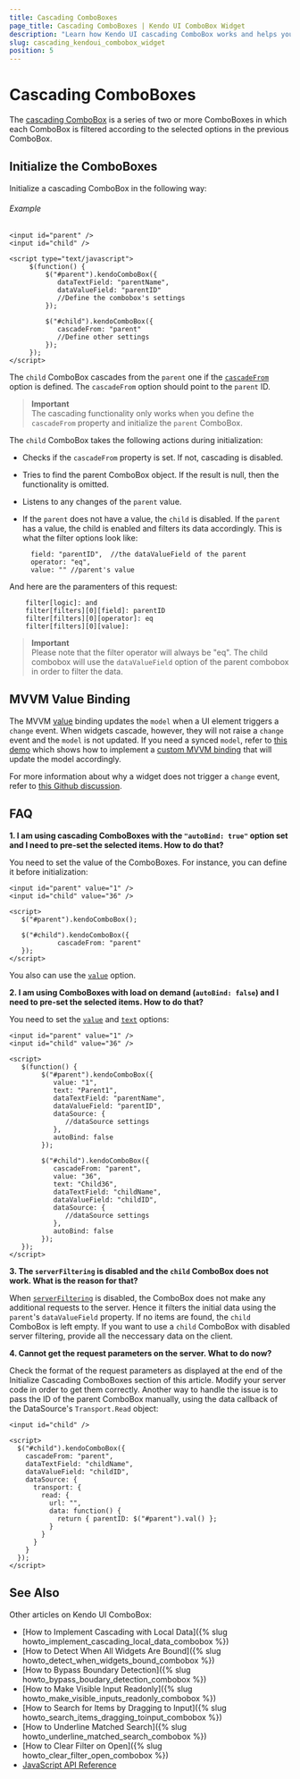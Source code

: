 ```yaml
---
title: Cascading ComboBoxes
page_title: Cascading ComboBoxes | Kendo UI ComboBox Widget
description: "Learn how Kendo UI cascading ComboBox works and helps you handle the most common scenarios with illustrative examples and FAQ."
slug: cascading_kendoui_combobox_widget
position: 5
---
```


# Cascading ComboBoxes

The [cascading ComboBox](http://demos.telerik.com/kendo-ui/combobox/cascadingcombobox) is a series of two or more ComboBoxes in which each ComboBox is filtered according to the selected options in the previous ComboBox.

## Initialize the ComboBoxes

Initialize a cascading ComboBox in the following way:

###### Example

    <input id="parent" />
    <input id="child" />

    <script type="text/javascript">
         $(function() {
             $("#parent").kendoComboBox({
                dataTextField: "parentName",
                dataValueField: "parentID"
                //Define the combobox's settings
             });

             $("#child").kendoComboBox({
                cascadeFrom: "parent"
                //Define other settings
             });
         });
    </script>

The `child` ComboBox cascades from the `parent` one if the [`cascadeFrom`](/api/javascript/ui/combobox#configuration) option is defined. The `cascadeFrom` option should point to the `parent` ID.

> **Important**  
> The cascading functionality only works when you define the `cascadeFrom` property and initialize the `parent` ComboBox.

The `child` ComboBox takes the following actions during initialization:

- Checks if the `cascadeFrom` property is set. If not, cascading is disabled.
- Tries to find the parent ComboBox object. If the result is null, then the functionality is omitted.
- Listens to any changes of the `parent` value.
- If the `parent` does not have a value, the `child` is disabled. If the `parent` has a value, the child is enabled and filters its data accordingly. This is what the filter options look like:

        field: "parentID",  //the dataValueField of the parent
        operator: "eq",
        value: "" //parent's value

And here are the paramenters of this request:

        filter[logic]: and
        filter[filters][0][field]: parentID
        filter[filters][0][operator]: eq
        filter[filters][0][value]:

> **Important**  
> Please note that the filter operator will always be "eq". The child combobox will use the `dataValueField` option of the parent combobox in order to filter the data.

## MVVM Value Binding

The MVVM [value](/framework/mvvm/bindings/value) binding updates the `model` when a UI element triggers a `change` event. When widgets cascade, however, they will not raise a `change` event and the `model` is not updated. If you need a synced `model`, refer to [this demo](http://dojo.telerik.com/@ggkrustev/aSAlU) which shows how to implement a [custom MVVM binding](/framework/mvvm/bindings/custom) that will update the model accordingly.

For more information about why a widget does not trigger a `change` event, refer to [this Github discussion](http://github.com/telerik/kendo-ui-core/issues/661).

## FAQ

**1. I am using cascading ComboBoxes with the `"autoBind: true"` option set and I need to pre-set the selected items. How to do that?**

You need to set the value of the ComboBoxes. For instance, you can define it before initialization:

    <input id="parent" value="1" />
    <input id="child" value="36" />

    <script>
       $("#parent").kendoComboBox();

       $("#child").kendoComboBox({
                cascadeFrom: "parent"
       });
    </script>

You also can use the [`value`](/api/javascript/ui/combobox#configuration) option.

**2. I am using ComboBoxes with load on demand (`autoBind: false`) and I need to pre-set the selected items. How to do that?**

You need to set the [`value`](/api/javascript/ui/combobox#configuration) and [`text`](/api/javascript/ui/combobox#configuration) options:

    <input id="parent" value="1" />
    <input id="child" value="36" />

    <script>
       $(function() {
            $("#parent").kendoComboBox({
               value: "1",
               text: "Parent1",
               dataTextField: "parentName",
               dataValueField: "parentID",
               dataSource: {
                  //dataSource settings
               },
               autoBind: false
            });

            $("#child").kendoComboBox({
               cascadeFrom: "parent",
               value: "36",
               text: "Child36",
               dataTextField: "childName",
               dataValueField: "childID",
               dataSource: {
                  //dataSource settings
               },
               autoBind: false
            });
       });
    </script>

**3. The `serverFiltering` is disabled and the `child` ComboBox does not work. What is the reason for that?**

When [`serverFiltering`](/api/framework/datasource#configuration) is disabled, the ComboBox does not make any additional requests to the server. Hence it filters the initial data using the `parent`'s `dataValueField` property. If no items are found, the `child` ComboBox is left empty. If you want to use a `child` ComboBox with disabled server filtering, provide all the neccessary data on the client.

**4. Cannot get the request parameters on the server. What to do now?**

Check the format of the request parameters as displayed at the end of the Initialize Cascading ComboBoxes section of this article. Modify your server code in order to get them correctly. Another way to handle the issue is to pass the ID of the parent ComboBox manually, using the data callback of the DataSource's `Transport.Read` object:

    <input id="child" />

    <script>
      $("#child").kendoComboBox({
        cascadeFrom: "parent",
        dataTextField: "childName",
        dataValueField: "childID",
        dataSource: {
          transport: {
            read: {
              url: "",
              data: function() {
                return { parentID: $("#parent").val() };
              }
            }
          }
        }
      });
    </script>

## See Also 

Other articles on Kendo UI ComboBox:

* [How to Implement Cascading with Local Data]({% slug howto_implement_cascading_local_data_combobox %})
* [How to Detect When All Widgets Are Bound]({% slug howto_detect_when_widgets_bound_combobox %})
* [How to Bypass Boundary Detection]({% slug howto_bypass_boudary_detection_combobox %})
* [How to Make Visible Input Readonly]({% slug howto_make_visible_inputs_readonly_combobox %})
* [How to Search for Items by Dragging to Input]({% slug howto_search_items_dragging_toinput_combobox %})
* [How to Underline Matched Search]({% slug howto_underline_matched_search_combobox %})
* [How to Clear Filter on Open]({% slug howto_clear_filter_open_combobox %})
* [JavaScript API Reference](/api/javascript/ui/combobox)